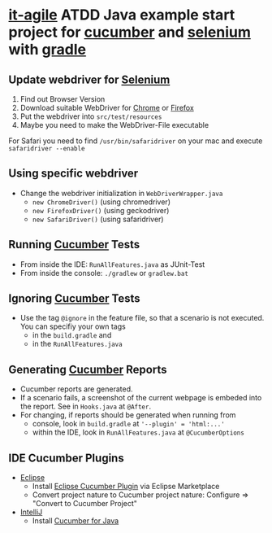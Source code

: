 # [it-agile](https://www.it-agile.de) ATDD Java example start project for [cucumber](https://cucumber.io/docs/cucumber/) and [selenium](https://www.selenium.dev/documentation/en/) with [gradle](https://gradle.org/install/)

## Update webdriver for [Selenium](https://www.selenium.dev/documentation/en/)
 1. Find out Browser Version
 2. Download suitable WebDriver for [Chrome](https://sites.google.com/a/chromium.org/chromedriver/downloads) or [Firefox](https://github.com/mozilla/geckodriver/releases/)
 4. Put the webdriver into `src/test/resources`
 3. Maybe you need to make the WebDriver-File executable
 
For Safari you need to find `/usr/bin/safaridriver` on your mac and execute `safaridriver --enable`

## Using specific webdriver
* Change the webdriver initialization in `WebDriverWrapper.java`
    - `new ChromeDriver()`  (using chromedriver)
    - `new FirefoxDriver()` (using geckodriver)
    - `new SafariDriver()` (using safaridriver)

## Running [Cucumber](https://cucumber.io/docs/cucumber/) Tests
* From inside the IDE: `RunAllFeatures.java` as JUnit-Test
* From inside the console: `./gradlew` or `gradlew.bat`

## Ignoring [Cucumber](https://cucumber.io/docs/cucumber/) Tests
* Use the tag `@ignore` in the feature file, so that a scenario is not executed. You can specifiy your own tags 
    - in the `build.gradle` and 
    - in the `RunAllFeatures.java`

## Generating [Cucumber](https://cucumber.io/docs/cucumber/) Reports
* Cucumber reports are generated. 
* If a scenario fails, a screenshot of the current webpage is embeded into the report. See in `Hooks.java` at `@After`.
* For changing, if reports should be generated when running from 
    - console, look in `build.gradle` at `'--plugin' = 'html:...'` 
    - within the IDE, look in `RunAllFeatures.java` at `@CucumberOptions`

## IDE Cucumber Plugins
* [Eclipse](https://www.eclipse.org/downloads/)
    - Install [Eclipse Cucumber Plugin](https://marketplace.eclipse.org/content/cucumber-eclipse-plugin) via Eclipse Marketplace
    - Convert project nature to Cucumber project nature: Configure => "Convert to Cucumber Project"
* [IntelliJ](https://www.jetbrains.com/de-de/idea/)
    - Install [Cucumber for Java](https://plugins.jetbrains.com/plugin/7212-cucumber-for-java)
